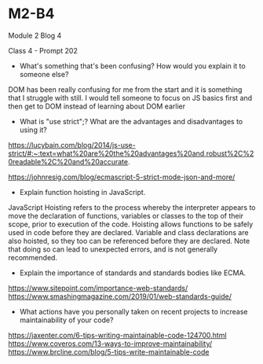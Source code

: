 # M2-B4
Module 2 Blog 4

Class 4 - Prompt 202
* What's something that's been confusing? How would you explain it to someone else?

DOM has been really confusing for me from the start and it is something that I struggle with still. I would tell someone to focus on JS basics first and then get to DOM instead of learning about DOM earlier 

* What is "use strict";? What are the advantages and disadvantages to using it?

https://lucybain.com/blog/2014/js-use-strict/#:~:text=what%20are%20the%20advantages%20and,robust%2C%20readable%2C%20and%20accurate.

https://johnresig.com/blog/ecmascript-5-strict-mode-json-and-more/




* Explain function hoisting in JavaScript.

JavaScript Hoisting refers to the process whereby the interpreter appears to move the declaration of functions, variables or classes to the top of their scope, prior to execution of the code.
Hoisting allows functions to be safely used in code before they are declared.
Variable and class declarations are also hoisted, so they too can be referenced before they are declared. Note that doing so can lead to unexpected errors, and is not generally recommended. 


* Explain the importance of standards and standards bodies like ECMA.

https://www.sitepoint.com/importance-web-standards/
https://www.smashingmagazine.com/2019/01/web-standards-guide/


* What actions have you personally taken on recent projects to increase maintainability of your code?

https://jaxenter.com/6-tips-writing-maintainable-code-124700.html
https://www.coveros.com/13-ways-to-improve-maintainability/
https://www.brcline.com/blog/5-tips-write-maintainable-code


